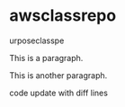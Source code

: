 # awsclassrepo
urposeclasspe

<!DOCTYPE html>
<html>
<body>

<p>This is a paragraph.</p>
<p>This is another paragraph.</p>

</body>
</html>

code update with diff lines
